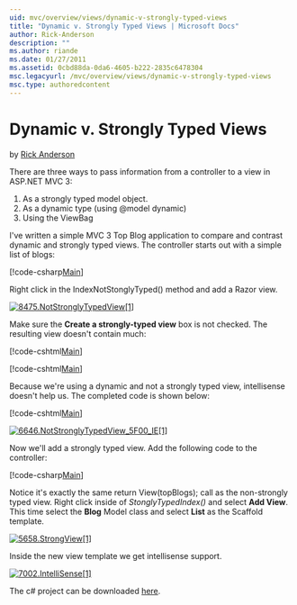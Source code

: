 ```yaml
---
uid: mvc/overview/views/dynamic-v-strongly-typed-views
title: "Dynamic v. Strongly Typed Views | Microsoft Docs"
author: Rick-Anderson
description: ""
ms.author: riande
ms.date: 01/27/2011
ms.assetid: 0cbd88da-0da6-4605-b222-2835c6478304
msc.legacyurl: /mvc/overview/views/dynamic-v-strongly-typed-views
msc.type: authoredcontent
---
```

Dynamic v. Strongly Typed Views
====================
by [Rick Anderson]((https://twitter.com/RickAndMSFT))

There are three ways to pass information from a controller to a view in ASP.NET MVC 3:

1. As a strongly typed model object.
2. As a dynamic type (using @model dynamic)
3. Using the ViewBag

I've written a simple MVC 3 Top Blog application to compare and contrast dynamic and strongly typed views. The controller starts out with a simple list of blogs:

[!code-csharp[Main](dynamic-v-strongly-typed-views/samples/sample1.cs)]

Right click in the IndexNotStonglyTyped() method and add a Razor view.

[![8475.NotStronglyTypedView[1]](dynamic-v-strongly-typed-views/_static/image2.png)](dynamic-v-strongly-typed-views/_static/image1.png)

Make sure the **Create a strongly-typed view** box is not checked. The resulting view doesn't contain much:

[!code-cshtml[Main](dynamic-v-strongly-typed-views/samples/sample2.cshtml)]

[!code-cshtml[Main](dynamic-v-strongly-typed-views/samples/sample3.cshtml)]

Because we're using a dynamic and not a strongly typed view, intellisense doesn't help us. The completed code is shown below:

[!code-cshtml[Main](dynamic-v-strongly-typed-views/samples/sample4.cshtml)]

[![6646.NotStronglyTypedView_5F00_IE[1]](dynamic-v-strongly-typed-views/_static/image4.png)](dynamic-v-strongly-typed-views/_static/image3.png)

Now we'll add a strongly typed view. Add the following code to the controller:

[!code-csharp[Main](dynamic-v-strongly-typed-views/samples/sample5.cs)]


Notice it's exactly the same return View(topBlogs); call as the non-strongly typed view. Right click inside of *StonglyTypedIndex()* and select **Add View**. This time select the **Blog** Model class and select **List** as the Scaffold template.

[![5658.StrongView[1]](dynamic-v-strongly-typed-views/_static/image6.png)](dynamic-v-strongly-typed-views/_static/image5.png)

Inside the new view template we get intellisense support.

[![7002.IntelliSense[1]](dynamic-v-strongly-typed-views/_static/image8.png)](dynamic-v-strongly-typed-views/_static/image7.png)

The c# project can be downloaded [here](https://blogs.msdn.com/cfs-file.ashx/__key/CommunityServer-Blogs-Components-WeblogFiles/00-00-01-11-73-SSMS/1817.Mvc3ViewDemo.zip).
